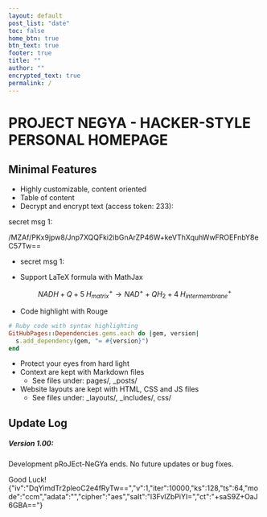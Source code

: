 ```yaml
---
layout: default
post_list: "date"
toc: false
home_btn: true
btn_text: true
footer: true
title: ""
author: ""
encrypted_text: true
permalink: /
---
```


# PROJECT NEGYA - HACKER-STYLE PERSONAL HOMEPAGE

## Minimal Features
* Highly customizable, content oriented
* Table of content
* Decrypt and encrypt text (access token: 233): 

secret msg 1:

<p class="encrypted">/MZAf/PKx9jpw8/Jnp7XQQFki2ibGnArZP46W+keVThXquhWwFROEFnbY8eC57Tw==
</p>

  * secret msg 1: 


* Support LaTeX formula with MathJax

$$
NADH+Q+5\;H_{matrix}^{+}\rightarrow NAD^{+}+QH_{2}+4\;H_{intermembrane}^{+}\!
$$

* Code highlight with Rouge

```ruby
# Ruby code with syntax highlighting
GitHubPages::Dependencies.gems.each do |gem, version|
  s.add_dependency(gem, "= #{version}")
end
```

* Protect your eyes from hard light
* Context are kept with Markdown files
  * See files under: pages/, _posts/
* Website layouts are kept with HTML, CSS and JS files
  * See files under: _layouts/, _includes/, css/


## Update Log
##### Version 1.00:
Development pRoJEct-NeGYa ends. No future updates or bug fixes.

Good Luck!
{"iv":"DqYimdTr2pleoC2e4fRyTw==","v":1,"iter":10000,"ks":128,"ts":64,"mode":"ccm","adata":"","cipher":"aes","salt":"l3FvlZbPiYI=","ct":"+saS9Z+OaJ6GBA=="}